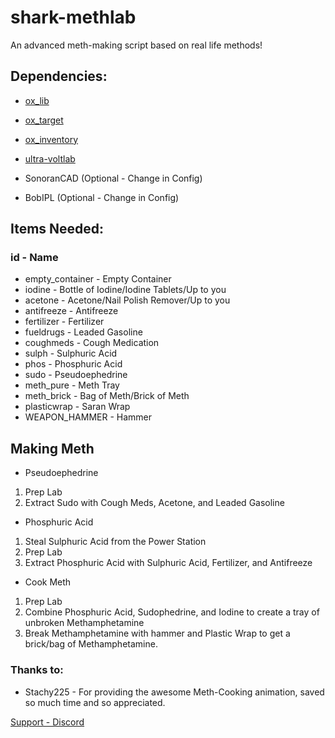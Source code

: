 # shark-methlab
An advanced meth-making script based on real life methods!

## Dependencies:
- [ox_lib](https://github.com/overextended/ox_lib)
- [ox_target](https://github.com/overextended/ox_target)
- [ox_inventory](https://github.com/overextended/ox_inventory)
- [ultra-voltlab](https://github.com/ultrahacx/ultra-voltlab)

- SonoranCAD (Optional - Change in Config)
- BobIPL (Optional - Change in Config)

## Items Needed:

### id - Name
* empty_container - Empty Container
* iodine - Bottle of Iodine/Iodine Tablets/Up to you
* acetone - Acetone/Nail Polish Remover/Up to you
* antifreeze - Antifreeze
* fertilizer - Fertilizer
* fueldrugs - Leaded Gasoline
* coughmeds - Cough Medication
* sulph - Sulphuric Acid
* phos - Phosphuric Acid
* sudo - Pseudoephedrine
* meth_pure - Meth Tray
* meth_brick - Bag of Meth/Brick of Meth
* plasticwrap - Saran Wrap
* WEAPON_HAMMER - Hammer

## Making Meth
- Pseudoephedrine
1. Prep Lab
2. Extract Sudo with Cough Meds, Acetone, and Leaded Gasoline
- Phosphuric Acid
1. Steal Sulphuric Acid from the Power Station
2. Prep Lab
3. Extract Phosphuric Acid with Sulphuric Acid, Fertilizer, and Antifreeze
- Cook Meth
1. Prep Lab 
2. Combine Phosphuric Acid, Sudophedrine, and Iodine to create a tray of unbroken Methamphetamine
3. Break Methamphetamine with hammer and Plastic Wrap to get a brick/bag of Methamphetamine.

### Thanks to:

- Stachy225 - For providing the awesome Meth-Cooking animation, saved so much time and so appreciated.

[Support - Discord](https://discord.gg/mFnNTV2Zce)
